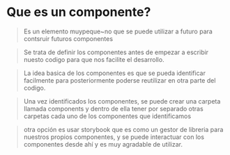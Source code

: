 # Que es un componente?
> Es un elemento muypeque~no que se puede utilizar a futuro para contsruir futuros componentes

> Se trata de definir los componentes antes de empezar a escribir nuesto codigo para que nos facilite el desarrollo.

> La idea basica de los componentes es que se pueda identificar facilmente para posteriormente poderse reutilizar en otra parte del codigo.

> Una vez identificados los componentes, se puede crear una carpeta llamada components y dentro de ella tener por separado otras carpetas cada uno de los componentes que identificamos

> otra opción es usar storybook que es como un gestor de libreria para nuestros propios componentes, y se puede interactuar con los componentes desde ahí y es muy agradable de utilizar.


